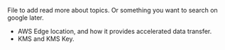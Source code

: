 File to add read more about topics. Or something you want to search on google later.
- AWS Edge location, and how it provides accelerated data transfer.
- KMS  and KMS Key.